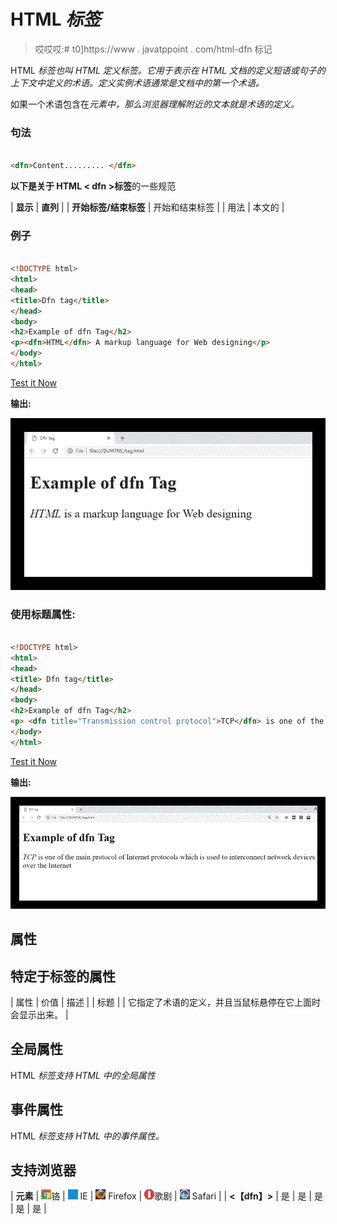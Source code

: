 # HTML <dfn>标签</dfn>

> 哎哎哎:# t0]https://www . javatppoint . com/html-dfn 标记

HTML <dfn>标签也叫 HTML 定义标签。它用于表示在 HTML 文档的定义短语或句子的上下文中定义的术语。定义实例术语通常是文档中的第一个术语。</dfn>

如果一个术语包含在<dfn>元素中，那么浏览器理解附近的文本就是术语的定义。</dfn>

### 句法

```html

<dfn>Content......... </dfn>

```

**以下是关于 HTML < dfn >标签**的一些规范

| **显示** | **直列** |
| **开始标签/结束标签** | 开始和结束标签 |
| 用法 | 本文的 |

### 例子

```html

<!DOCTYPE html>
<html>
<head>
<title>Dfn tag</title>
</head>
<body>
<h2>Example of dfn Tag</h2>
<p><dfn>HTML</dfn> A markup language for Web designing</p>
</body>
</html>

```

[Test it Now](https://www.javatpoint.com/oprweb/test.jsp?filename=htmldfntag)

**输出:**

![HTML dfn tag](img/413f3d4bc17f1ad35e895bd842195698.png)

### 使用标题属性:

```html

<!DOCTYPE html>
<html>
<head>
<title> Dfn tag</title>
</head>
<body>
<h2>Example of dfn Tag</h2>
<p> <dfn title="Transmission control protocol">TCP</dfn> is one of the main protocol of Internet protocols, used to interconnect network devices over the Internet</p>
</body>
</html>

```

[Test it Now](https://www.javatpoint.com/oprweb/test.jsp?filename=htmldfntag2)

**输出:**

![HTML dfn tag](img/6a7db9a11a7e9edaa9cf46d952a54542.png)

## 属性

## 特定于标签的属性

| 属性 | 价值 | 描述 |
| 标题 |  | 它指定了术语的定义，并且当鼠标悬停在它上面时会显示出来。 |

## 全局属性

HTML <dfn>标签支持 HTML 中的全局属性</dfn>

## 事件属性

HTML <dfn>标签支持 HTML 中的事件属性。</dfn>

## 支持浏览器

| **元素** | ![chrome browser](img/4fbdc93dc2016c5049ed108e7318df19.png)铬 | ![ie browser](img/83dd23df1fe8373fd5bf054b2c1dd88b.png) IE | ![firefox browser](img/4f001fff393888a8a807ed29b28145d1.png) Firefox | ![opera browser](img/6cad4a592cc69a052056a0577b4aac65.png)歌剧 | ![safari browser](img/a0f6a9711a92203c5dc5c127fe9c9fca.png) Safari |
| **<【dfn】>** | 是 | 是 | 是 | 是 | 是 |